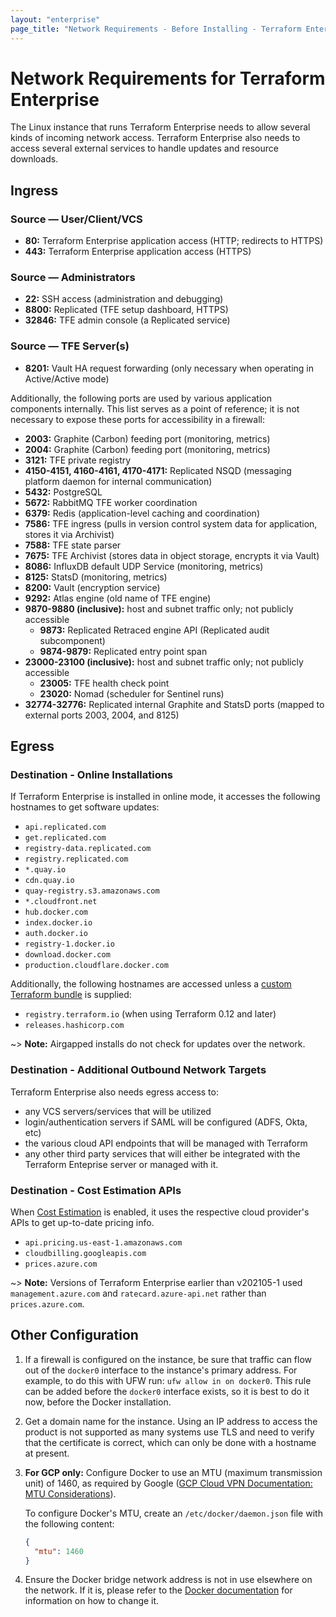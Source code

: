 ```yaml
---
layout: "enterprise"
page_title: "Network Requirements - Before Installing - Terraform Enterprise"
---
```


# Network Requirements for Terraform Enterprise

The Linux instance that runs Terraform Enterprise needs to allow several kinds of incoming network access. Terraform Enterprise also needs to access several external services to handle updates and resource downloads.

## Ingress

### Source — User/Client/VCS

* **80:** Terraform Enterprise application access (HTTP; redirects to HTTPS)
* **443:** Terraform Enterprise application access (HTTPS)

### Source — Administrators

* **22:** SSH access (administration and debugging)
* **8800:** Replicated (TFE setup dashboard, HTTPS)
* **32846:** TFE admin console (a Replicated service)

### Source — TFE Server(s)

* **8201:** Vault HA request forwarding (only necessary when operating in Active/Active mode)

Additionally, the following ports are used by various application components internally.
This list serves as a point of reference; it is not necessary to expose these ports
for accessibility in a firewall:

* **2003:** Graphite (Carbon) feeding port (monitoring, metrics)
* **2004:** Graphite (Carbon) feeding port (monitoring, metrics)
* **3121:** TFE private registry
* **4150-4151, 4160-4161, 4170-4171:** Replicated NSQD (messaging platform daemon for internal communication)
* **5432:** PostgreSQL
* **5672:** RabbitMQ TFE worker coordination
* **6379:** Redis (application-level caching and coordination)
* **7586:** TFE ingress (pulls in version control system data for application, stores it via Archivist)
* **7588:** TFE state parser
* **7675:** TFE Archivist (stores data in object storage, encrypts it via Vault)
* **8086:** InfluxDB default UDP Service (monitoring, metrics)
* **8125:** StatsD (monitoring, metrics)
* **8200:** Vault (encryption service)
* **9292:** Atlas engine (old name of TFE engine)
* **9870-9880 (inclusive):** host and subnet traffic only; not publicly accessible
    * **9873:** Replicated Retraced engine API (Replicated audit subcomponent)
    * **9874-9879:** Replicated entry point span
* **23000-23100 (inclusive):** host and subnet traffic only; not publicly accessible
    * **23005:** TFE health check point
    * **23020:** Nomad (scheduler for Sentinel runs)
* **32774-32776:** Replicated internal Graphite and StatsD ports (mapped to external ports 2003, 2004, and 8125)

## Egress

### Destination - Online Installations

If Terraform Enterprise is installed in online mode, it accesses the following hostnames to get software updates:

* `api.replicated.com`
* `get.replicated.com`
* `registry-data.replicated.com`
* `registry.replicated.com`
* `*.quay.io`
* `cdn.quay.io`
* `quay-registry.s3.amazonaws.com`
* `*.cloudfront.net`
* `hub.docker.com`
* `index.docker.io`
* `auth.docker.io`
* `registry-1.docker.io`
* `download.docker.com`
* `production.cloudflare.docker.com`

Additionally, the following hostnames are accessed unless a
[custom Terraform bundle](/docs/cloud/run/install-software.html#custom-and-community-providers)
is supplied:

* `registry.terraform.io` (when using Terraform 0.12 and later)
* `releases.hashicorp.com`

~> **Note:** Airgapped installs do not check for updates over the network.

### Destination - Additional Outbound Network Targets

Terraform Enterprise also needs egress access to:

* any VCS servers/services that will be utilized
* login/authentication servers if SAML will be configured (ADFS, Okta, etc)
* the various cloud API endpoints that will be managed with Terraform
* any other third party services that will either be integrated with the Terraform Enteprise server or managed with it.

### Destination - Cost Estimation APIs

When [Cost Estimation](/docs/enterprise/admin/integration.html#cost-estimation-integration) is enabled, it uses the respective cloud provider's APIs to get up-to-date pricing info.

* `api.pricing.us-east-1.amazonaws.com`
* `cloudbilling.googleapis.com`
* `prices.azure.com`

~> **Note:** Versions of Terraform Enterprise earlier than v202105-1 used `management.azure.com` and `ratecard.azure-api.net` rather than `prices.azure.com`.

## Other Configuration

1. If a firewall is configured on the instance, be sure that traffic can flow out of the `docker0` interface to the instance's primary address. For example, to do this with UFW run: `ufw allow in on docker0`. This rule can be added before the `docker0` interface exists, so it is best to do it now, before the Docker installation.
1. Get a domain name for the instance. Using an IP address to access the product is not supported as many systems use TLS and need to verify that the certificate is correct, which can only be done with a hostname at present.
1. **For GCP only:** Configure Docker to use an MTU (maximum transmission unit) of 1460, as required by Google ([GCP Cloud VPN Documentation: MTU Considerations](https://cloud.google.com/network-connectivity/docs/vpn/concepts/mtu-considerations)).

    To configure Docker's MTU, create an `/etc/docker/daemon.json` file with the following content:

    ```json
    {
      "mtu": 1460
    }
    ```

1. Ensure the Docker bridge network address is not in use elsewhere on the network. If it is, please refer to the [Docker documentation](https://docs.docker.com/network/bridge/) for information on how to change it.
